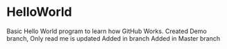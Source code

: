# HelloWorld
Basic Hello World program to learn how GitHub Works.
Created Demo branch, Only read me is updated
Added in branch
Added in Master branch
